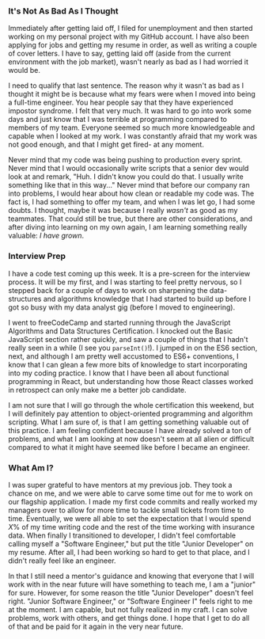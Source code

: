 
### It's Not As Bad As I Thought

Immediately after getting laid off, I filed for unemployment and then started working on my personal project with my GitHub account. I have also been applying for jobs and getting my resume in order, as well as writing a couple of cover letters. I have to say, getting laid off (aside from the current environment with the job market), wasn't nearly as bad as I had worried it would be.

I need to qualify that last sentence. The reason why it wasn't as bad as I thought it might be is because what my fears were when I moved into being a full-time engineer. You hear people say that they have experienced impostor syndrome. I felt that very much. It was hard to go into work some days and just know that I was terrible at programming compared to members of my team. Everyone seemed so much more knowledgeable and capable when I looked at my work. I was constantly afraid that my work was not good enough, and that I might get fired- at any moment.

Never mind that my code was being pushing to production every sprint. Never mind that I would occasionally write scripts that a senior dev would look at and remark, "Huh. I didn't know you could do that. I usually write something like that in this way..." Never mind that before our company ran into problems, I would hear about how clean or readable my code was. The fact is, I had something to offer my team, and when I was let go, I had some doubts. I thought, maybe it was because I really _wasn't_ as good as my teammates. That could still be true, but there are other considerations, and after diving into learning on my own again, I am learning something really valuable: _I have grown_.

### Interview Prep

I have a code test coming up this week. It is a pre-screen for the interview process. It will be my first, and I was starting to feel pretty nervous, so I stepped back for a couple of days to work on sharpening the data-structures and algorithms knowledge that I had started to build up before I got so busy with my data analyst gig (before I moved to engineering).

I went to freeCodeCamp and started running through the JavaScript Algorithms and Data Structures Certification. I knocked out the Basic JavaScript section rather quickly, and saw a couple of things that I hadn't really seen in a while (I see you `parseInt()`!). I jumped in on the ES6 section, next, and although I am pretty well accustomed to ES6+ conventions, I know that I can glean a few more bits of knowledge to start incorporating into my coding practice. I know that I have been all about functional programming in React, but understanding how those React classes worked in retrospect can only make me a better job candidate.

I am not sure that I will go through the whole certification this weekend, but I will definitely pay attention to object-oriented programming and algorithm scripting. What I am sure of, is that I am getting something valuable out of this practice. I am feeling confident because I have already solved a ton of problems, and what I am looking at now doesn't seem at all alien or difficult compared to what it might have seemed like before I became an engineer.

### What Am I?

I was super grateful to have mentors at my previous job. They took a chance on me, and we were able to carve some time out for me to work on our flagship application. I made my first code commits and really worked my managers over to allow for more time to tackle small tickets from time to time. Eventually, we were all able to set the expectation that I would spend _X_% of my time writing code and the rest of the time working with insurance data. When finally I transitioned to developer, I didn't feel comfortable calling myself a "Software Engineer," but put the title "Junior Developer" on my resume. After all, I had been working so hard to get to that place, and I didn't really feel like an engineer.

In that I still need a mentor's guidance and knowing that everyone that I will work with in the near future will have something to teach me, I am a "junior" for sure. However, for some reason the title "Junior Developer" doesn't feel right. "Junior Software Engineer," or "Software Engineer I" feels right to me at the moment. I am capable, but not fully realized in my craft. I can solve problems, work with others, and get things done. I hope that I get to do all of that and be paid for it again in the very near future.

